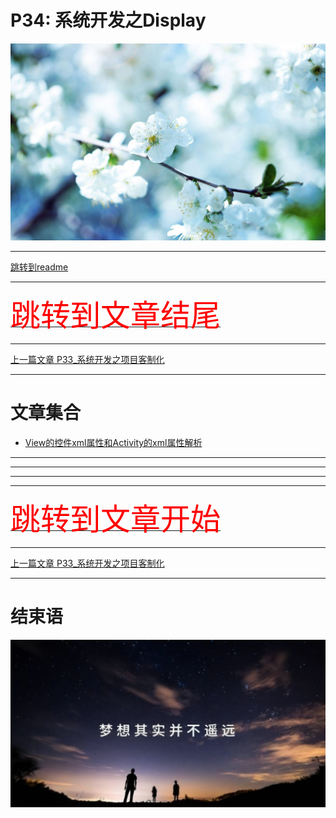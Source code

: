 # P34: 系统开发之Display

<img src="../flower/flower_p24.png">

---

[跳转到readme](https://github.com/hfreeman2008/android_core_framework/blob/main/README-CN.md)


---

[<font face='黑体' color=#ff0000 size=40 >跳转到文章结尾</font>](#结束语)

---

[上一篇文章 P33_系统开发之项目客制化](https://github.com/hfreeman2008/android_core_framework/blob/main/P33_%E7%B3%BB%E7%BB%9F%E5%BC%80%E5%8F%91%E4%B9%8B%E9%A1%B9%E7%9B%AE%E5%AE%A2%E5%88%B6%E5%8C%96/%E7%B3%BB%E7%BB%9F%E5%BC%80%E5%8F%91%E4%B9%8B%E9%A1%B9%E7%9B%AE%E5%AE%A2%E5%88%B6%E5%8C%96.md)






---

# 文章集合

- [View的控件xml属性和Activity的xml属性解析]()



---


---





---










---

[<font face='黑体' color=#ff0000 size=40 >跳转到文章开始</font>](#p34-系统开发之display)

---


[上一篇文章 P33_系统开发之项目客制化](https://github.com/hfreeman2008/android_core_framework/blob/main/P33_%E7%B3%BB%E7%BB%9F%E5%BC%80%E5%8F%91%E4%B9%8B%E9%A1%B9%E7%9B%AE%E5%AE%A2%E5%88%B6%E5%8C%96/%E7%B3%BB%E7%BB%9F%E5%BC%80%E5%8F%91%E4%B9%8B%E9%A1%B9%E7%9B%AE%E5%AE%A2%E5%88%B6%E5%8C%96.md)






---

# 结束语

<img src="../Images/end_001.png">